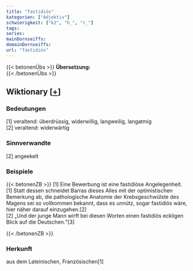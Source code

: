 ```yaml
---
title: "fastidiös"
kategorien: ["Adjektiv"]
schwierigkeit: ["k2", "h_", "r_"]
tags:
series:
mainDornseiffs:
domainDornseiffs:
url: "fastidiös"
---
```


{{< betonenÜbs >}}
**Übersetzung:**  
{{< /betonenÜbs >}}

## Wiktionary [[+](https://de.wiktionary.org/wiki/fastidiös)]

### Bedeutungen
[1] veraltend: überdrüssig, widerwillig, langweilig, langatmig  
[2] veraltend: widerwärtig  

### Sinnverwandte
[2] angeekelt  

### Beispiele
{{< betonenZB >}}
[1] Eine Bewerbung ist eine fastidiöse Angelegenheit.  
[1] Statt dessen schneidet Barras dieses Alles mit der optimistischen Bemerkung ab, die pathologische Anatomie der Krebsgeschwülste des Magens sei so vollkommen bekannt, dass es unnütz, sogar fastidiös wäre, hier näher darauf einzugehen.[2]  
[2] „Und der junge Mann wirft bei diesen Worten einen fastidiös eckligen Blick auf die Deutschen.“[3]  

{{< /betonenZB >}}
### Herkunft
aus dem Lateinischen, Französischen[1]  



